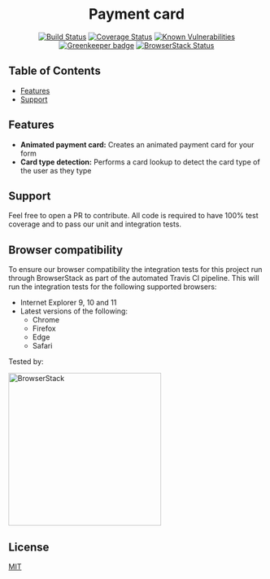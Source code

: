 <h1 align="center">Payment card</h1>

<div align="center">
  
  <!-- Build status -->  
  [![Build Status](https://travis-ci.org/SecureTrading/js-payment-card.svg?branch=master)](https://travis-ci.org/SecureTrading/js-payment-card) <!-- Test Coverage -->[![Coverage Status](https://coveralls.io/repos/github/SecureTrading/js-payment-card/badge.svg?branch=master)](https://coveralls.io/github/SecureTrading/js-payment-card?branch=master) <!-- Vulnerabilities --> [![Known Vulnerabilities](https://snyk.io/test/github/SecureTrading/js-payment-card/badge.svg?targetFile=package.json)](https://snyk.io/test/github/SecureTrading/js-payment-card?targetFile=package.json) <!-- Greenkeeper --> [![Greenkeeper badge](https://badges.greenkeeper.io/SecureTrading/js-payment-card.svg)](https://greenkeeper.io/) <!-- Browser Stack -->[![BrowserStack Status](https://www.browserstack.com/automate/badge.svg?badge_key=M2NubStiRnlBWnZiY2lTR2t1VE5GNXdNcWpEOC9QdUFudHRqa0lWNkNSTT0tLXVWT3MwckNESnAyaXJlajhlZllHUVE9PQ==--5c6859789d9206f6dc34df6062f89d95d0de2564)](https://www.browserstack.com/automate/public-build/M2NubStiRnlBWnZiY2lTR2t1VE5GNXdNcWpEOC9QdUFudHRqa0lWNkNSTT0tLXVWT3MwckNESnAyaXJlajhlZllHUVE9PQ==--5c6859789d9206f6dc34df6062f89d95d0de2564)
</div>

## Table of Contents

- [Features](#features)
- [Support](#support)

## Features
- __Animated payment card:__ Creates an animated payment card for your form
- __Card type detection:__ Performs a card lookup to detect the card type of the user as they type

## Support
Feel free to open a PR to contribute. All code is required to have 100% test coverage and to pass our unit and integration tests.

## Browser compatibility
To ensure our browser compatibility the integration tests for this project run through BrowserStack as part of the automated Travis CI pipeline. This will run the integration tests for the following supported browsers:

- Internet Explorer 9, 10 and 11
- Latest versions of the following:
  - Chrome
  - Firefox
  - Edge
  - Safari

Tested by:

<img alt="BrowserStack" src="https://raw.githubusercontent.com/SecureTrading/js-payment-card/master/browserstack-logo.png" width="300" />

## License
[MIT](https://tldrlegal.com/license/mit-license)
